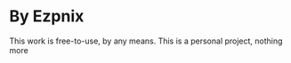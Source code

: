 # By Ezpnix

<p>This work is free-to-use, by any means. This is a personal project, nothing more</p>
